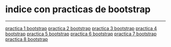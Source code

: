 <h1>indice con practicas de bootstrap</h1>
<hr>
<a href="">practica 1 bootstrap</a>
<a href="">practica 2 bootstrap</a>
<a href="">practica 3 bootstrap</a>
<a href="">practica 4 bootstrap</a>
<a href="">practica 5 bootstrap</a>
<a href="">practica 6 bootstrap</a>
<a href="">practica 7 bootstrap</a>
<a href="">practica 8 bootstrap</a>
